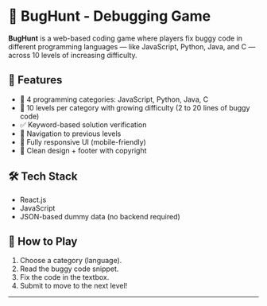 # 🐞 BugHunt - Debugging Game

**BugHunt** is a web-based coding game where players fix buggy code in different programming languages — like JavaScript, Python, Java, and C — across 10 levels of increasing difficulty.

## 🚀 Features

- 🧠 4 programming categories: JavaScript, Python, Java, C
- 🎯 10 levels per category with growing difficulty (2 to 20 lines of buggy code)
- ✅ Keyword-based solution verification
- 🔁 Navigation to previous levels
- 📱 Fully responsive UI (mobile-friendly)
- 🎨 Clean design + footer with copyright

## 🛠️ Tech Stack

- React.js
- JavaScript
- JSON-based dummy data (no backend required)


## 🧩 How to Play

1. Choose a category (language).
2. Read the buggy code snippet.
3. Fix the code in the textbox.
4. Submit to move to the next level!

---

